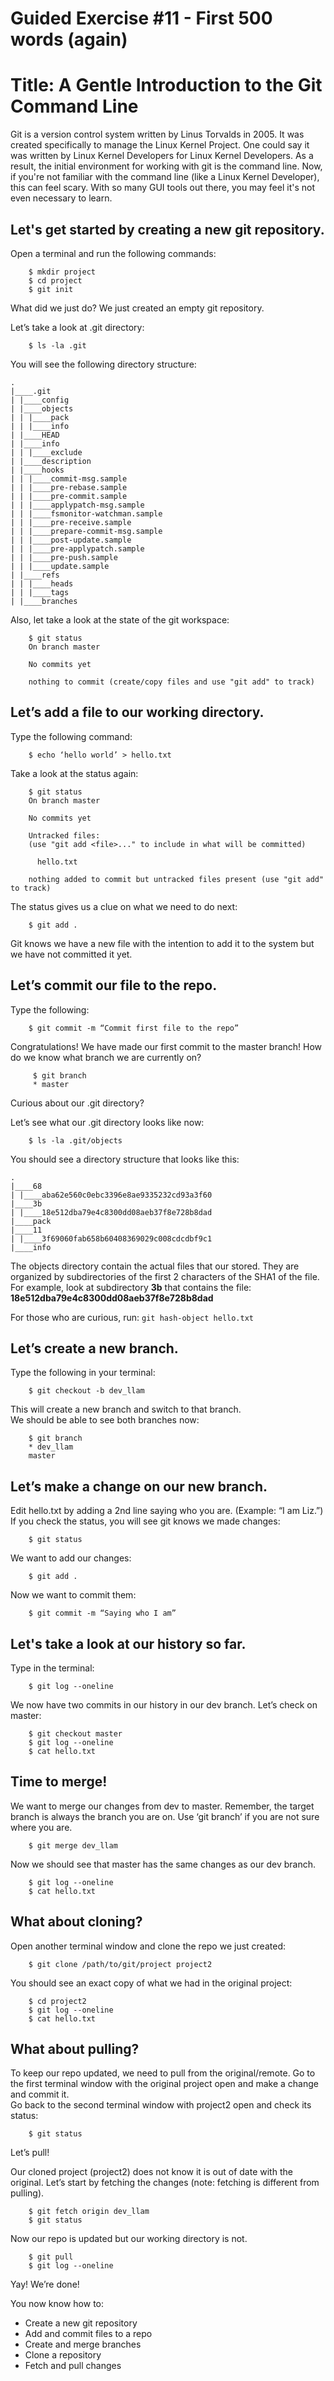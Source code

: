 # Guided Exercise #11 - First 500 words (again)
# Title: A Gentle Introduction to the Git Command Line

Git is a version control system written by Linus Torvalds in 2005. 
It was created specifically to manage the Linux Kernel Project.
One could say it was written by Linux Kernel Developers for Linux Kernel Developers.
As a result, the initial environment for working with git is the command line.
Now, if you're not familiar with the command line (like a Linux Kernel Developer), this
can feel scary.  With so many GUI tools out there, you may feel it's not even
necessary to learn.  

## Let's get started by creating a new git repository.

Open a terminal and run the following commands:
```
    $ mkdir project 
    $ cd project
    $ git init

```

What did we just do?  We just created an empty git repository.

Let’s take a look at .git directory:
```
    $ ls -la .git 
```

You will see the following directory structure:
```
.
|____.git
| |____config
| |____objects
| | |____pack
| | |____info
| |____HEAD
| |____info
| | |____exclude
| |____description
| |____hooks
| | |____commit-msg.sample
| | |____pre-rebase.sample
| | |____pre-commit.sample
| | |____applypatch-msg.sample
| | |____fsmonitor-watchman.sample
| | |____pre-receive.sample
| | |____prepare-commit-msg.sample
| | |____post-update.sample
| | |____pre-applypatch.sample
| | |____pre-push.sample
| | |____update.sample
| |____refs
| | |____heads
| | |____tags
| |____branches
```
Also, let take a look at the state of the git workspace:
```
    $ git status
    On branch master

    No commits yet

    nothing to commit (create/copy files and use "git add" to track)
```

## Let’s add a file to our working directory.

Type the following command:
```
    $ echo ‘hello world’ > hello.txt
```    
Take a look at the status again:
```
    $ git status
    On branch master

    No commits yet

    Untracked files:
    (use "git add <file>..." to include in what will be committed)

	  hello.txt

    nothing added to commit but untracked files present (use "git add" to track)

```
The status gives us a clue on what we need to do next:
```
    $ git add .
```    
Git knows we have a new file with the intention to add it to the system but we have not committed it yet.

## Let’s commit our file to the repo.

Type the following:
```
    $ git commit -m “Commit first file to the repo”
```
Congratulations! We have made our first commit to the master branch!
How do we know what branch we are currently on? 
```
     $ git branch
     * master
```
Curious about our .git directory?

Let’s see what our .git directory looks like now:
```
    $ ls -la .git/objects
```    
You should see a directory structure that looks like this:
```
.
|____68
| |____aba62e560c0ebc3396e8ae9335232cd93a3f60
|____3b
| |____18e512dba79e4c8300dd08aeb37f8e728b8dad
|____pack
|____11
| |____3f69060fab658b60408369029c008cdcdbf9c1
|____info
```
The objects directory contain the actual files that our stored.  They are organized by subdirectories of the first 2 characters of the SHA1 of the file.
For example, look at subdirectory **3b** that contains the file: **18e512dba79e4c8300dd08aeb37f8e728b8dad**

For those who are curious, run: `git hash-object hello.txt` 

## Let’s create a new branch.

Type the following in your terminal:
```
    $ git checkout -b dev_llam
```
This will create a new branch and switch to that branch.  
We should be able to see both branches now:
```
    $ git branch
    * dev_llam
    master
```
## Let’s make a change on our new branch.

Edit hello.txt by adding a 2nd line saying who you are.  (Example: “I am Liz.”)
If you check the status, you will see git knows we made changes:
```
    $ git status
```  
We want to add our changes:
```
    $ git add .
```    
Now we want to commit them:
```
    $ git commit -m “Saying who I am”
```
## Let's take a look at our history so far.

Type in the terminal:
```
    $ git log --oneline
```
We now have two commits in our history in our dev branch.
Let’s check on master:
```
    $ git checkout master
    $ git log --oneline
    $ cat hello.txt
```
## Time to merge!

We want to merge our changes from dev to master.
Remember, the target branch is always the branch you are on.  Use ‘git branch’ if you are not sure where you are.
```
    $ git merge dev_llam
```   
Now we should see that master has the same changes as our dev branch.
```
    $ git log --oneline
    $ cat hello.txt
```
## What about cloning?

Open another terminal window and clone the repo we just created:
```
    $ git clone /path/to/git/project project2
```
You should see an exact copy of what we had in the original project:
```
    $ cd project2
    $ git log --oneline 
    $ cat hello.txt 
```
## What about pulling?

To keep our repo updated, we need to pull from the original/remote.
Go to the first terminal window with the original project open and make a change and commit it.   
Go back to the second terminal window with project2 open and check its status:
```
    $ git status
```
Let’s pull!

Our cloned project (project2) does not know it is out of date with the original.
Let’s start by fetching the changes (note: fetching is different from pulling).
```
    $ git fetch origin dev_llam
    $ git status
```    
Now our repo is updated but our working directory is not.
```
    $ git pull
    $ git log --oneline
```
Yay! We’re done!

You now know how to:
* Create a new git repository
* Add and commit files to a repo
* Create and merge branches
* Clone a repository
* Fetch and pull changes

